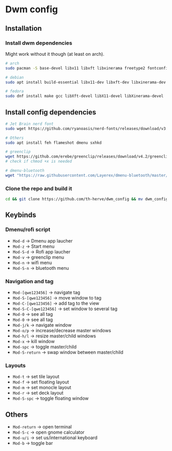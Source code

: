 # Dwm config
## Installation

### Install dwm dependencies

Might work without it though (at least on arch).

```bash
# arch
sudo pacman -S base-devel libx11 libxft libxinerama freetype2 fontconfig

# debian
sudo apt install build-essential libx11-dev libxft-dev libxinerama-dev libfreetype6-dev libfontconfig1-dev

# fedora
sudo dnf install make gcc libXft-devel libX11-devel libXinerama-devel
```
## Install config dependencies

```bash
# Jet Brain nerd font
sudo wget https://github.com/ryanoasis/nerd-fonts/releases/download/v3.1.1/JetBrainsMono.zip && sudo unzip JetBrainsMono.zip -d /usr/share/fonts && rm -f JetBrainsMono.zip

# Others
sudo apt install feh flameshot dmenu sxhkd

# greenclip
wget https://github.com/erebe/greenclip/releases/download/v4.2/greenclip && sudo mv greenclip /usr/local/bin/ 
# check if chmod +x is needed

# dmenu-bluetooth
wget "https://raw.githubusercontent.com/Layerex/dmenu-bluetooth/master/dmenu-bluetooth" && sudo install dmenu-bluetooth /usr/local/bin
```
### Clone the repo and build it

```bash
cd && git clone https://github.com/th-herve/dwm_config && mv dwm_config .dwm && cd .dwm && sudo ./make.sh
```

## Keybinds

### Dmenu/rofi script

- `Mod-d` -> Dmenu app laucher
- `Mod-z` -> Start menu
- `Mod-S-d` -> Rofi app laucher
- `Mod-v` -> greenclip menu
- `Mod-n` -> wifi menu
- `Mod-S-n` -> bluetooth menu

### Navigation and tag
 
- `Mod-[qwe123456]` -> navigate tag
- `Mod-S-[qwe123456]` -> move window to tag
- `Mod-C-[qwe123456]` -> add tag to the view
- `Mod-S-C-[qwe123456]` -> set window to several tag
- `Mod-0` -> see all tag
- `Mod-0` -> see all tag
- `Mod-j/k` -> navigate window
- `Mod-o/p` -> increase/decrease master windows
- `Mod-h/l` -> resize master/child windows
- `Mod-x` -> kill window
- `Mod-spc` -> toggle master/child
- `Mod-S-return` -> swap window between master/child
 
### Layouts

- `Mod-t` -> set tile layout
- `Mod-f` -> set floating layout
- `Mod-m` -> set monocle layout
- `Mod-r` -> set deck layout
- `Mod-S-spc` -> toggle floating window

## Others

- `Mod-return` -> open terminal
- `Mod-S-c` -> open gnome calculator
- `Mod-u/i` -> set us/international keyboard
- `Mod-b` -> toggle bar

